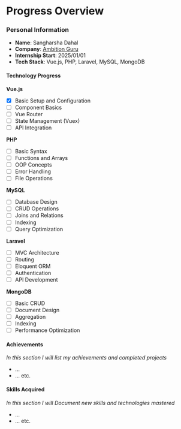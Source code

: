 # Progress Overview

### Personal Information

- **Name**: Sangharsha Dahal
- **Company**: [Ambition Guru](https://ambition.guru)
- **Internship Start**: 2025/01/01
- **Tech Stack**: Vue.js, PHP, Laravel, MySQL, MongoDB

#### Technology Progress

**Vue.js**

- [x] Basic Setup and Configuration
- [ ] Component Basics
- [ ] Vue Router
- [ ] State Management (Vuex)
- [ ] API Integration

**PHP**

- [ ] Basic Syntax
- [ ] Functions and Arrays
- [ ] OOP Concepts
- [ ] Error Handling
- [ ] File Operations

**MySQL**

- [ ] Database Design
- [ ] CRUD Operations
- [ ] Joins and Relations
- [ ] Indexing
- [ ] Query Optimization

**Laravel**

- [ ] MVC Architecture
- [ ] Routing
- [ ] Eloquent ORM
- [ ] Authentication
- [ ] API Development

**MongoDB**

- [ ] Basic CRUD
- [ ] Document Design
- [ ] Aggregation
- [ ] Indexing
- [ ] Performance Optimization

#### Achievements

*In this section I will list my achievements and completed projects*

- ...
- ... etc.

#### Skills Acquired

*In this section I will Document new skills and technologies mastered*

- ...
- ... etc.
